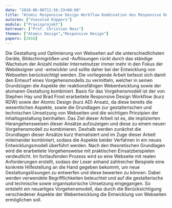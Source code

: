 ```yaml
---
date: "2018-06-06T11:56:33+00:00"
title: "Atomic Responsive Design Workflow Kombination des Responsive Design Workflows mit dem Atomic Design zu einem neuen Vorgehensmodell"
autoren: ["Vsevolod Küppers"]
module: ["Praxisprojekt"]
betreuer: ["Prof. Christian Noss"]
themen: ["Atomic Design","Responsive Design"]
papers: [2016]
---
```


Die Gestaltung und Optimierung von Webseiten auf die unterschiedlichsten Geräte,
Bildschirmgrößen und -Auflösungen rückt durch das ständige Wachstum der Anzahl
mobiler Internetnutzer immer mehr in den Fokus der Webdesigner und -entwickler und
sollte daher bei der Entwicklung von Webseiten berücksichtigt werden.
Die vorliegende Arbeit befasst sich damit den Entwurf eines Vorgehensmodells zu vermitteln,
welcher in seinen Grundzügen die Aspekte der reaktionsfähigen Webentwicklung
sowie der atomaren Gestaltung kombiniert. Basis für das Vorgehensmodell ist der
von Stephen Hay und Brad Frost erarbeitete Responsive Design Workflow (kurz
RDW) sowie der Atomic Design (kurz AD) Ansatz, da diese bereits die wesentlichen
Aspekte, sowie die Grundlagen zur gestalterischen und technischen Umsetzung
von Webseiten und die wichtigen Prinzipien der Inhaltsgestaltung beinhalten.
Das Ziel dieser Arbeit ist es, die implizierten Herangehensweisen dieser Ansätze aufzuzeigen
und diese zu einem neuen Vorgehensmodell zu kombinieren. Deshalb werden
zunächst die Grundlagen dieser Ansätze kurz thematisiert und im Zuge dieser Arbeit
miteinander kombiniert, sodass die Aspekte beider Verfahren in ein neues Entwicklungsmodell
überführt werden.
Nach den theoretischen Grundlagen wird die erarbeitete Vorgehensweise mit praktischen
Einsatzbeispielen verdeutlicht. Im fortlaufenden Prozess wird so eine Webseite
mit realen Anforderungen erstellt, sodass der Leser anhand zahlreicher Beispiele eine
konkrete Hilfestellung an die Hand gegeben bekommt, um neue Gestaltungslösungen
zu entwerfen und diese bewerten zu können. Dabei werden verwendete Begrifflichkeiten
beleuchtet und auf die gestalterische und technische sowie organisatorische Umsetzung
eingegangen. So entsteht ein neuartiges Vorgehensmodell, das durch die Berücksichtigung
verschiedener Aspekte der Webentwicklung die Entwicklung von Webseiten ermöglichen soll.
